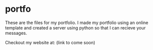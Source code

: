 # portfo

These are the files for my portfolio. I made my portfolio using an online template and created a server using python so that I can recieve your messages. 

Checkout my website at: (link to come soon)
